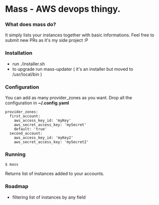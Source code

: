 # Mass - AWS devops thingy.

### What does mass do?
It simply lists your instances together with basic informations.
Feel free to submit new PRs as it's my side project :P

### Installation

* run ./installer.sh
* to upgrade run mass-updater ( it's an installer but moved to /usr/local/bin )

### Configuration
You can add as many provider_zones as you want. Drop all the configuration in **~/.config.yaml**

```
provider_zones:
  first_account:
    aws_access_key_id: 'myKey'
    aws_secret_access_key: 'mySecret'
    default: 'true'
  second_account:
    aws_access_key_id: 'myKey2'
    aws_secret_access_key: 'mySecret2'
```

### Running

```
$ mass
```

Returns list of instances added to your accounts.

### Roadmap

* filtering list of instances by any field